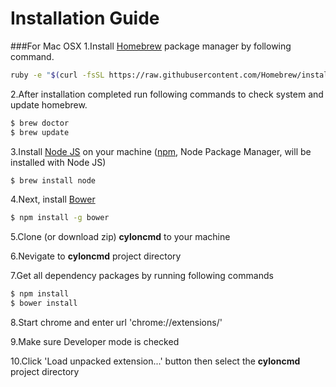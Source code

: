 # Installation Guide

###For Mac OSX
1.Install [Homebrew] package manager by following command.
```sh
ruby -e "$(curl -fsSL https://raw.githubusercontent.com/Homebrew/install/master/install)"
```
2.After installation completed run following commands to check system and update homebrew.
```sh
$ brew doctor
$ brew update
```
3.Install [Node JS] on your machine ([npm], Node Package Manager, will be installed with Node JS)
```sh
$ brew install node
```
4.Next, install [Bower]
```sh
$ npm install -g bower
```
5.Clone (or download zip) **cyloncmd** to your machine

6.Nevigate to **cyloncmd** project directory

7.Get all dependency packages by running following commands
```sh
$ npm install
$ bower install
```
8.Start chrome and enter url 'chrome://extensions/'

9.Make sure Developer mode is checked

10.Click 'Load unpacked extension...' button then select the **cyloncmd** project directory

[Node JS]:http://nodejs.org
[Homebrew]:http://brew.sh/
[Bower]:http://bower.io/
[npm]:https://www.npmjs.org/